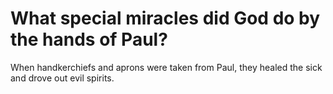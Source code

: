 # What special miracles did God do by the hands of Paul?

When handkerchiefs and aprons were taken from Paul, they healed the sick and drove out evil spirits.
